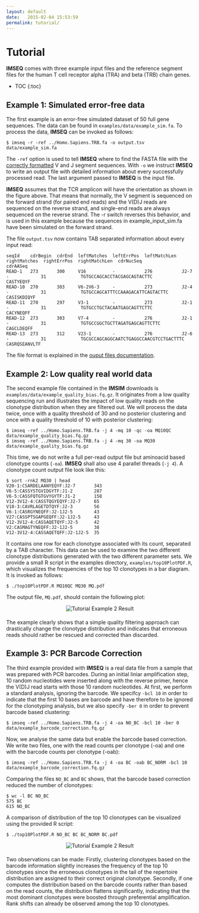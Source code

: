 ```yaml
---
layout: default
date:   2015-02-04 15:53:59
permalink: tutorial/
---
```


# Tutorial

**IMSEQ** comes with three example input files and the reference segment files for the human T cell receptor alpha (TRA) and beta (TRB) chain genes. 

 * TOC
{:toc}

## Example 1: Simulated error-free data

The first example is an error-free simulated dataset of 50 full gene sequences. The data can be found in ```examples/data/example_sim.fa```. To process the data, **IMSEQ** can be invoked as follows:

    $ imseq -r -ref ../Homo.Sapiens.TRB.fa -o output.tsv data/example_sim.fa

The ```-ref``` option is used to tell **IMSEQ** where to find the FASTA file with the [correctly formatted](../fastaFormat) V and J segment sequences. With ```-o``` we instruct **IMSEQ** to write an output file with detailed information about every successfully processed read. The last argument passed to **IMSEQ** is the input file. 

**IMSEQ** assumes that the TCR amplicon will have the orientation as shown in the figure above. That means that normally, the V segment is sequenced on the forward strand (for paired end reads) and the V(D)J reads are sequenced on the reverse strand, and single-end reads are always sequenced on the reverse strand. The -r switch reverses this behavior, and is used in this example because the sequences in example_input_sim.fa have been simulated on the forward strand.

The file ```output.tsv``` now contains TAB separated information about every input read:

    seqId    cdrBegin  cdrEnd  leftMatches  leftErrPos  leftMatchLen  rightMatches  rightErrPos  rightMatchLen  cdrNucSeq                                cdrAASeq
    READ-1   273       300     V16          -           276           J2-7          -            31             TGTGCCAGCACCTACGAGCAGTACTTC              CASTYEQYF
    READ-10  270       303     V6-2V6-3     -           273           J2-4          -            31             TGTGCCAGCATTTCCAAAGACATTCAGTACTTC        CASISKDIQYF
    READ-11  270       297     V3-1         -           273           J2-1          -            31             TGTGCCTGCTACAATGAGCAGTTCTTC              CACYNEQFF
    READ-12  273       303     V7-4         -           276           J2-1          -            31             TGTGCCGGCTGCTTAGATGAGCAGTTCTTC           CAGCLDEQFF
    READ-13  273       312     V23-1        -           276           J2-6          -            31             TGCGCCAGCAGGCAATCTGAGGCCAACGTCCTGACTTTC  CASRQSEANVLTF

The file format is explained in the [ouput files documentation](../manual/#output-files).

## Example 2: Low quality real world data

The second example file contained in the **IMSIM** downloads is ```examples/data/example_quality_bias.fq.gz```. It originates from a low quality sequencing run and illustrates the impact of low quality reads on the clonotype distribution when they are filtered out. We will process the data twice, once with a quality threshold of 30 and no posterior clustering and once with a quality threshold of 10 with posterior clustering:

    $ imseq -ref ../Homo.Sapiens.TRB.fa -j 4 -mq 10 -qc -oa MQ10QC data/example_quality_bias.fq.gz
    $ imseq -ref ../Homo.Sapiens.TRB.fa -j 4 -mq 30 -oa MQ30 data/example_quality_bias.fq.gz

This time, we do not write a full per-read output file but aminoacid based clonotype counts (```-oa```). **IMSEQ** shall also use 4 parallel threads (```-j 4```). A clonotype count output file look like this:

    $ sort -rnk2 MQ30 | head
    V20-1:CSARDELAANYEQYF:J2-7       343
    V6-5:CASSYSTGVIDGYTF:J1-2        287
    V6-5:CASSFQTGTGVYGYTF:J1-2       158
    V12-3V12-4:CASSTQGYEQYF:J2-7     65
    V10-3:CAVRLAGETDTQYF:J2-3        56
    V6-1:CASRGYNEQFF:J2-1J2-5        43
    V27:CASSPTSGAPGEQFF:J2-1J2-5     43
    V12-3V12-4:CASSAQETQYF:J2-5      42
    V2:CASMAGTYNEQFF:J2-1J2-5        38
    V12-3V12-4:CASSAQETQFF:J2-1J2-5  35

It contains one row for each clonotype associated with its count, separated by a TAB character. This data can be used to examine the two different clonotype distributions generated with the two different parameter sets. We provide a small R script in the examples directory, ```examples/top10PlotPDF.R```, which visualizes the frequencies of the top 10 clonotypes in a bar diagram. It is invoked as follows:

    $ ./top10PlotPDF.R MQ10QC MQ30 MQ.pdf

The output file, ```MQ.pdf```, should contain the following plot:

<div style="text-align:center; margin-bottom:20px">
<img alt="Tutorial Example 2 Result" src="../images/MQ30vsMQ10example.png"/>
</div>

The example clearly shows that a simple quality filtering approach can drastically change the clonotype distribution and indicates that erroneous reads should rather be rescued and corrected than discarded.

## Example 3: PCR Barcode Correction

The third example provided with **IMSEQ** is a real data file from a sample
that was prepared with PCR barcodes. During an initial liniar amplification
step, 10 random nucleotides were inserted along with the reverse primer, hence
the V(D)J read starts with those 10 random nucleotides. At first, we perform a
standard analysis, ignoring the barcode. We specifcy ```-bcl 10``` in order to
indicate that the first 10 bases are barcode and have therefore to be ignored
for the clonotyping analysis, but we also specify ```-ber 0``` in order to
prevent barcode based clustering:

    $ imseq -ref ../Homo.Sapiens.TRB.fa -j 4 -oa NO_BC -bcl 10 -ber 0 data/example_barcode_correction.fq.gz

Now, we analyse the same data but enable the barcode based correction. We write
two files, one with the read counts per clonotype (-oa) and one with the
barcode counts per clonotype (-oab):

    $ imseq -ref ../Homo.Sapiens.TRB.fa -j 4 -oa BC -oab BC_NORM -bcl 10 data/example_barcode_correction.fq.gz

Comparing the files ```NO_BC``` and ```BC``` shows, that the barcode based correction reduced the number of clonotypes:

    $ wc -l BC NO_BC
    575 BC
    615 NO_BC

A comparison of distribution of the top 10 clonotypes can be visualized using the provided R script:

    $ ./top10PlotPDF.R NO_BC BC BC_NORM BC.pdf

<div style="text-align:center; margin-bottom:20px">
<img alt="Tutorial Example 2 Result" src="../images/BCCOMPexample.png"/>
</div>

Two observations can be made: Firstly, clustering clonotypes based on the barcode information slightly increases the frequency of the top 10 clonotypes since the erroneous clonotypes in the tail of the repertoire distribution are assigned to their correct original clonotype. Secondly, if one computes the distribution based on the barcode counts rather than based on the read counts, the distribution flattens significantly, indicating that the most dominant clonotypes were boosted through preferential amplification. Rank shifts can already be observed among the top 10 clonotypes.
